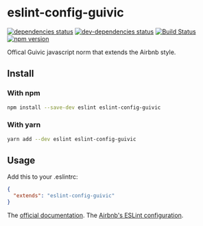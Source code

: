 # eslint-config-guivic

[![dependencies status](https://david-dm.org/guivic/eslint-config/status.svg)](https://david-dm.org/guivic/eslint-config#info=dependencies)
[![dev-dependencies status](https://david-dm.org/guivic/eslint-config/dev-status.svg)](https://david-dm.org/guivic/eslint-config#info=devDependencies)
[![Build Status](https://travis-ci.org/guivic/eslint-config.svg?branch=master)](https://travis-ci.org/guivic/eslint-config)
[![npm version](https://badge.fury.io/js/%40guivic%2Feslint-config-guivic.svg)](https://badge.fury.io/js/%40guivic%2Feslint-config-guivic)

Offical Guivic javascript norm that extends the Airbnb style.

## Install

### With npm
```bash
npm install --save-dev eslint eslint-config-guivic
```

### With yarn
```bash
yarn add --dev eslint eslint-config-guivic
```

## Usage

Add this to your .eslintrc:

```json
{
  "extends": "eslint-config-guivic"
}
```

The [official documentation](http://eslint.org/docs/developer-guide/shareable-configs).
The [Airbnb's ESLint configuration](https://github.com/airbnb/javascript).
